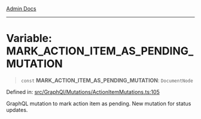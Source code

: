 [Admin Docs](/)

***

# Variable: MARK\_ACTION\_ITEM\_AS\_PENDING\_MUTATION

> `const` **MARK\_ACTION\_ITEM\_AS\_PENDING\_MUTATION**: `DocumentNode`

Defined in: [src/GraphQl/Mutations/ActionItemMutations.ts:105](https://github.com/PalisadoesFoundation/talawa-admin/blob/main/src/GraphQl/Mutations/ActionItemMutations.ts#L105)

GraphQL mutation to mark action item as pending.
New mutation for status updates.
